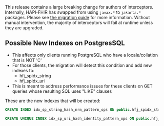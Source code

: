 This release contains a large breaking change for authors of interceptors. Internally, HAPI-FHIR has swapped from using `javax.*` to `jakarta.*` packages. Please see [the migration guide](/hapi-fhir/docs/interceptors/jakarta_upgrade.html) for more information.  Without manual intervention, the majority of interceptors will fail at runtime unless they are upgraded.

## Possible New Indexes on PostgresSQL

* This affects only clients running PostgreSQL who have a locale/collation that is NOT 'C'
* For those clients, the migration will detect this condition and add new indexes to:
    * hfj_spidx_string
    * hfj_spidx_uri
* This is meant to address performance issues for these clients on GET queries whose resulting SQL uses "LIKE" clauses

These are the new indexes that will be created:

```sql
CREATE INDEX idx_sp_string_hash_nrm_pattern_ops ON public.hfj_spidx_string USING btree (hash_norm_prefix, sp_value_normalized varchar_pattern_ops, res_id, partition_id);
```
```sql
CREATE UNIQUE INDEX idx_sp_uri_hash_identity_pattern_ops ON public.hfj_spidx_uri USING btree (hash_identity, sp_uri varchar_pattern_ops, res_id, partition_id);
```
